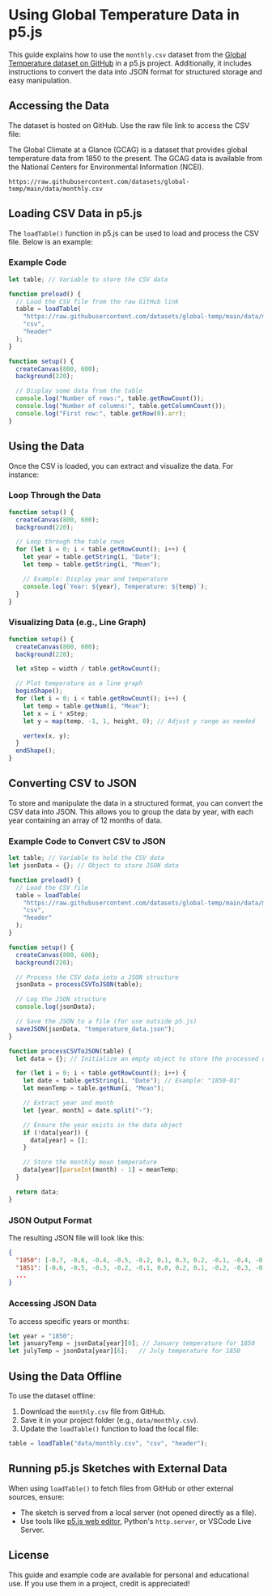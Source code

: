 # Using Global Temperature Data in p5.js

This guide explains how to use the `monthly.csv` dataset from the [Global Temperature dataset on GitHub](https://github.com/datasets/global-temp/blob/main/data/monthly.csv) in a p5.js project. Additionally, it includes instructions to convert the data into JSON format for structured storage and easy manipulation.

## Accessing the Data

The dataset is hosted on GitHub. Use the raw file link to access the CSV file:

The Global Climate at a Glance (GCAG) is a dataset that provides global temperature data from 1850 to the present. The GCAG data is available from the National Centers for Environmental Information (NCEI). 


```
https://raw.githubusercontent.com/datasets/global-temp/main/data/monthly.csv
```

## Loading CSV Data in p5.js

The `loadTable()` function in p5.js can be used to load and process the CSV file. Below is an example:

### Example Code

```javascript
let table; // Variable to store the CSV data

function preload() {
  // Load the CSV file from the raw GitHub link
  table = loadTable(
    "https://raw.githubusercontent.com/datasets/global-temp/main/data/monthly.csv",
    "csv",
    "header"
  );
}

function setup() {
  createCanvas(800, 600);
  background(220);

  // Display some data from the table
  console.log("Number of rows:", table.getRowCount());
  console.log("Number of columns:", table.getColumnCount());
  console.log("First row:", table.getRow(0).arr);
}
```

## Using the Data

Once the CSV is loaded, you can extract and visualize the data. For instance:

### Loop Through the Data

```javascript
function setup() {
  createCanvas(800, 600);
  background(220);

  // Loop through the table rows
  for (let i = 0; i < table.getRowCount(); i++) {
    let year = table.getString(i, "Date");
    let temp = table.getString(i, "Mean");

    // Example: Display year and temperature
    console.log(`Year: ${year}, Temperature: ${temp}`);
  }
}
```

### Visualizing Data (e.g., Line Graph)

```javascript
function setup() {
  createCanvas(800, 600);
  background(220);

  let xStep = width / table.getRowCount();

  // Plot temperature as a line graph
  beginShape();
  for (let i = 0; i < table.getRowCount(); i++) {
    let temp = table.getNum(i, "Mean");
    let x = i * xStep;
    let y = map(temp, -1, 1, height, 0); // Adjust y range as needed

    vertex(x, y);
  }
  endShape();
}
```

## Converting CSV to JSON

To store and manipulate the data in a structured format, you can convert the CSV data into JSON. This allows you to group the data by year, with each year containing an array of 12 months of data.

### Example Code to Convert CSV to JSON

```javascript
let table; // Variable to hold the CSV data
let jsonData = {}; // Object to store JSON data

function preload() {
  // Load the CSV file
  table = loadTable(
    "https://raw.githubusercontent.com/datasets/global-temp/main/data/monthly.csv",
    "csv",
    "header"
  );
}

function setup() {
  createCanvas(800, 600);
  background(220);

  // Process the CSV data into a JSON structure
  jsonData = processCSVToJSON(table);

  // Log the JSON structure
  console.log(jsonData);

  // Save the JSON to a file (for use outside p5.js)
  saveJSON(jsonData, "temperature_data.json");
}

function processCSVToJSON(table) {
  let data = {}; // Initialize an empty object to store the processed data

  for (let i = 0; i < table.getRowCount(); i++) {
    let date = table.getString(i, "Date"); // Example: "1850-01"
    let meanTemp = table.getNum(i, "Mean");

    // Extract year and month
    let [year, month] = date.split("-");

    // Ensure the year exists in the data object
    if (!data[year]) {
      data[year] = [];
    }

    // Store the monthly mean temperature
    data[year][parseInt(month) - 1] = meanTemp;
  }

  return data;
}
```

### JSON Output Format

The resulting JSON file will look like this:

```json
{
  "1850": [-0.7, -0.6, -0.4, -0.5, -0.2, 0.1, 0.3, 0.2, -0.1, -0.4, -0.5, -0.6],
  "1851": [-0.6, -0.5, -0.3, -0.2, -0.1, 0.0, 0.2, 0.1, -0.2, -0.3, -0.4, -0.5],
  ...
}
```

### Accessing JSON Data

To access specific years or months:

```javascript
let year = "1850";
let januaryTemp = jsonData[year][0]; // January temperature for 1850
let julyTemp = jsonData[year][6];   // July temperature for 1850
```

## Using the Data Offline

To use the dataset offline:
1. Download the `monthly.csv` file from GitHub.
2. Save it in your project folder (e.g., `data/monthly.csv`).
3. Update the `loadTable()` function to load the local file:

```javascript
table = loadTable("data/monthly.csv", "csv", "header");
```

## Running p5.js Sketches with External Data

When using `loadTable()` to fetch files from GitHub or other external sources, ensure:

- The sketch is served from a local server (not opened directly as a file).
- Use tools like [p5.js web editor](https://editor.p5js.org/), Python's `http.server`, or VSCode Live Server.

## License

This guide and example code are available for personal and educational use. If you use them in a project, credit is appreciated!
